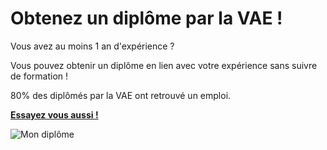[SUJET]: # (Restons tournés vers l'avenir : avec Avril obtenez un diplôme sans suivre de formation, c'est votre expérience qui compte.)

# Obtenez un diplôme par la VAE !

Vous avez au moins 1 an d'expérience ?

Vous pouvez obtenir un diplôme en lien avec votre expérience sans suivre de formation !

80% des diplômés par la VAE ont retrouvé un emploi.

**[Essayez vous aussi !](<%= @url %>)**

![Mon diplôme](<%= @image_url %>)